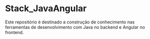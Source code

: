 # Stack_JavaAngular

Este repositório é destinado a construção de conhecimento nas ferramentas de desenvolvimento com Java no backend e Angular no frontend.